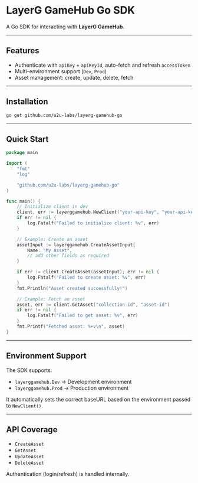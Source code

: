 # LayerG GameHub Go SDK

A Go SDK for interacting with **LayerG GameHub**.

---

## Features

- Authenticate with `apiKey` + `apiKeyId`, auto-fetch and refresh `accessToken`
- Multi-environment support (`Dev`, `Prod`)
- Asset management: create, update, delete, fetch

---

## Installation

```bash
go get github.com/u2u-labs/layerg-gamehub-go
```

---

## Quick Start

```go
package main

import (
    "fmt"
    "log"

    "github.com/u2u-labs/layerg-gamehub-go"
)

func main() {
    // Initialize client in dev
    client, err := layerggamehub.NewClient("your-api-key", "your-api-key-id", layerggamehub.Dev)
    if err != nil {
        log.Fatalf("Failed to initialize client: %v", err)
    }

    // Example: Create an asset
    assetInput := layerggamehub.CreateAssetInput{
        Name: "My Asset",
        // add other fields as required
    }

    if err := client.CreateAsset(assetInput); err != nil {
        log.Fatalf("Failed to create asset: %v", err)
    }
    fmt.Println("Asset created successfully!")

    // Example: Fetch an asset
    asset, err := client.GetAsset("collection-id", "asset-id")
    if err != nil {
        log.Fatalf("Failed to get asset: %v", err)
    }
    fmt.Printf("Fetched asset: %+v\n", asset)
}
```

---

## Environment Support

The SDK supports:

- `layerggamehub.Dev` → Development environment
- `layerggamehub.Prod` → Production environment

It automatically sets the correct baseURL based on the environment passed to `NewClient()`.

---

## API Coverage

- `CreateAsset`
- `GetAsset`
- `UpdateAsset`
- `DeleteAsset`

Authentication (login/refresh) is handled internally.
